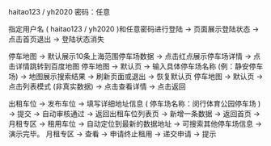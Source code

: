 haitao123 / yh2020 密码：任意

<!-- 可演示功能 首页 -->
指定用户名 ( haitao123 / yh2020 )和任意密码进行登陆 -> 页面展示登陆状态 -> 点击首页退出 -> 登陆状态消失

<!-- 可演示功能 停车地图 -->
停车地图 -> 默认展示10条上海范围停车场数据 -> 点击红点展示停车场详情 -> 点击详情跳转到百度地图 
停车地图 -> 默认页 -> 输入具体停车场名称 (例：静安停车场) -> 地图展示搜索结果 -> 刷新页面或退出 -> 恢复默认页
停车地图 -> 默认页 -> 点击列表模式 (非真实数据) -> 点击查看详情 -> 点击返回

<!-- 可演示功能 出租车位 月租专区联动-->
出租车位 -> 发布车位 -> 填写详细地址信息 ( 停车场名称：闵行体育公园停车场 ) -> 提交 -> 
自动审核通过 -> 返回出租车位列表页 -> 新增一条数据 -> 返回首页 ->
月租专区 -> 租用车位 -> 自动定位到最新的数据地址 -> 可搜索其他停车场信息 -> 演示完毕。
月租专区 -> 查看 -> 申请终止租用 -> 递交申请 -> 提示




